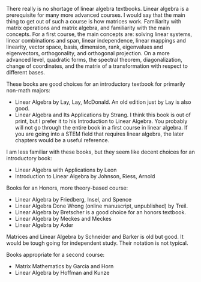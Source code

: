 There really is no shortage of linear algebra textbooks. Linear algebra is a prerequisite for many more advanced courses. I would say that the main thing to get out of such a course is how matrices work. Familiarity with matrix operations and matrix algebra, and familiarity with the main concepts. For a first course, the main concepts are: solving linear systems, linear combinations and span, linear independence, linear mappings and linearity, vector space, basis, dimension, rank, eigenvalues and eigenvectors, orthogonality, and orthogonal projection. On a more advanced level, quadratic forms, the spectral theorem, diagonalization, change of coordinates, and the matrix of a transformation with respect to different bases.

These books are good choices for an introductory textbook for primarily non-math majors:
- Linear Algebra by Lay, Lay, McDonald. An old edition just by Lay is also good.
- Linear Algebra and Its Applications by Strang. I think this book is out of print, but I prefer it to his Introduction to Linear Algebra.
You probably will not go through the entire book in a first course in linear algebra. If you are going into a STEM field that requires linear algebra, the later chapters would be a useful reference.

I am less familiar with these books, but they seem like decent choices for an introductory book:
- Linear Algebra with Applications by Leon
- Introduction to Linear Algebra by Johnson, Riess, Arnold

Books for an Honors, more theory-based course:
- Linear Algebra by Friedberg, Insel, and Spence
- Linear Algebra Done Wrong (online manuscript, unpublished) by Treil.
- Linear Algebra by Bretscher is a good choice for an honors textbook.
- Linear Algebra by Meckes and Meckes
- Linear Algebra by Axler

Matrices and Linear Algebra by Schneider and Barker is old but good. It would be tough going for independent study. Their notation is not typical.

Books appropriate for a second course:
- Matrix Mathematics by Garcia and Horn
- Linear Algebra by Hoffman and Kunze
